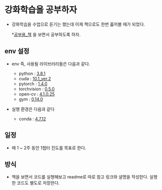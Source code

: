 # 강화학습을 공부하자 #

* 강화학습을 수업으로 듣기는 했는데 이제 책으로도 한번 훓어볼 때가 되었다.

    *[공부용_책](https://book.naver.com/bookdb/book_detail.nhn?bid=16293174) 을 보면서 공부하도록 하자.

## env 설정 ##

* env 즉, 사용될 라이브러리들은 다음과 같다.
    * python : [3.8.1](https://www.python.org/downloads/release/python-381/)
    * cuda : [10.1_ver.2](https://developer.nvidia.com/cuda-10.1-download-archive-update2?target_os=Windows&target_arch=x86_64&target_version=10&target_type=exenetwork)
    * pytorch : [1.4.0](https://pytorch.org/get-started/locally/)
    * torchvision : [0.5.0](https://anaconda.org/pytorch/torchvision)
    * open-cv : [4.1.0.25](https://pypi.org/project/opencv-python/4.1.0.25/)
    * gym : [0.14.0](https://pypi.org/project/gym/0.14.0/)


* 실행 환경은 다음과 같다
    * conda : [4.7.12](https://github.com/conda/conda/releases/tag/4.7.12)


## 일정 ##

* 매 1 ~ 2주 동안 1챕터 진도를 목표로 한다.

## 방식 ##

* 책을 보면서 코드를 실행해보고 readme로 따로 참고 링크와 설명을 작성한다. 실행한 코드도 별도로 저장한다.
